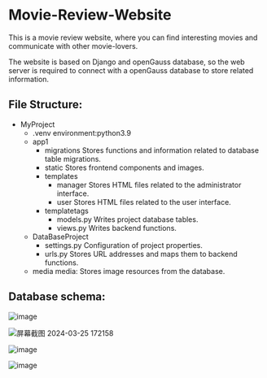 # Movie-Review-Website

This is a movie review website, where you can find interesting movies and communicate with other movie-lovers.

The website is based on Django and openGauss database, so the web server is required to connect with a openGauss database to store related information.

## File Structure:

- MyProject
  - .venv         environment:python3.9
  - app1
    - migrations  Stores functions and information related to database table migrations.
    - static       Stores frontend components and images.
    - templates
      - manager   Stores HTML files related to the administrator interface.
      - user      Stores HTML files related to the user interface.
    - templatetags
      - models.py Writes project database tables.
      - views.py  Writes backend functions.
  - DataBaseProject
    - settings.py Configuration of project properties.
    - urls.py     Stores URL addresses and maps them to backend functions.
  - media         media: Stores image resources from the database.


## Database schema:
![image](https://github.com/yanhuojunjun/Movie-Review-Website/assets/149027679/08680725-f96f-48ac-bfdc-11f16a148aca)


![屏幕截图 2024-03-25 172158](https://github.com/yanhuojunjun/Movie-Review-Website/assets/149027679/08303f9e-2ced-4d5d-82c0-073b00e82892)

![image](https://github.com/yanhuojunjun/Movie-Review-Website/assets/149027679/875325dc-f9a3-4f53-b537-bf6ff6bc730e)


![image](https://github.com/yanhuojunjun/Movie-Review-Website/assets/149027679/1bc1a379-cd22-44fe-b780-4556abd8534e)
